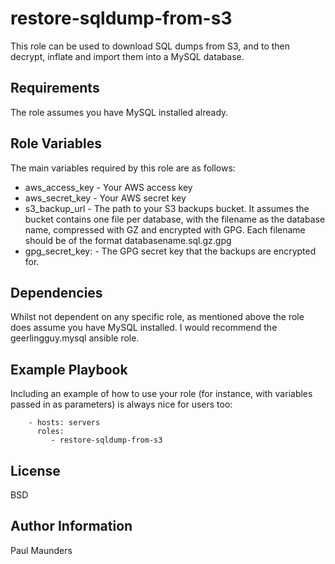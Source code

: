 restore-sqldump-from-s3
=========

This role can be used to download SQL dumps from S3, and to then decrypt, inflate and import them into a MySQL database.

Requirements
------------

The role assumes you have MySQL installed already.

Role Variables
--------------

The main variables required by this role are as follows:

* aws_access_key - Your AWS access key
* aws_secret_key - Your AWS secret key
* s3_backup_url - The path to your S3 backups bucket. It assumes the bucket contains one file per database, with the filename as the database name, compressed with GZ and encrypted with GPG. Each filename should be of the format databasename.sql.gz.gpg 
* gpg_secret_key: - The GPG secret key that the backups are encrypted for.

Dependencies
------------

Whilst not dependent on any specific role, as mentioned above the role does assume you have MySQL installed. I would recommend the geerlingguy.mysql ansible role. 

Example Playbook
----------------

Including an example of how to use your role (for instance, with variables passed in as parameters) is always nice for users too:

```
    - hosts: servers
      roles:
         - restore-sqldump-from-s3
```

License
-------

BSD

Author Information
------------------

Paul Maunders
